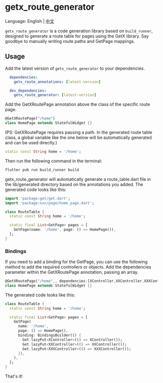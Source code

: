 # getx_route_generator
Language: English | [中文](README_CN.md)

`getx_route_generator` is a code generation library based on `build_runner`, designed to generate a route table for pages using the GetX library. Say goodbye to manually writing route paths and GetPage mappings.

## Usage
Add the latest version of `getx_route_generator` to your dependencies.
``` yaml
  dependencies: 
    getx_route_annotations: [latest-version]

  dev_dependencies:                    
    getx_route_generator: [latest-version]  
```
Add the GetXRoutePage annotation above the class of the specific route page.

``` dart
@GetXRoutePage("/home")
class HomePage extends StatefulWidget {}
```
(PS: GetXRoutePage requires passing a path. In the generated route table class, a global variable like the one below will be automatically generated and can be used directly.)

``` dart
static const String home = '/home';
```
Then run the following command in the terminal:

``` bash
flutter pub run build_runner build
```
getx_route_generator will automatically generate a route_table.dart file in the lib/generated directory based on the annotations you added. The generated code looks like this:

``` dart
import 'package:get/get.dart';
import 'package:xxx/page/home_page.dart';

class RouteTable {
  static const String home = '/home';

  static final List<GetPage> pages = [
    GetPage(name: '/home', page: () => HomePage()),
  ];
}
```

### Bindings
If you need to add a binding for the GetPage, you can use the following method to add the required controllers or objects. Add the dependencies parameter within the GetXRoutePage annotation, passing an array.
 ``` dart 
@GetXRoutePage("/home",, dependencies:[XController,XXController,XXXController])    
class HomePage extends StatefulWidget {}    
```
The generated code looks like this:
``` dart
class RouteTable {
  static const String home = '/home';

  static final List<GetPage> pages = [
    GetPage(
      name: '/home',
      page: () => HomePage(),
      binding: BindingsBuilder(() {
        Get.lazyPut<XController>(() => XController());
        Get.lazyPut<XXController>(() => XXController());
        Get.lazyPut<XXXController>(() => XXXController());
      }),
    ),
  ];
}

```
That's it!